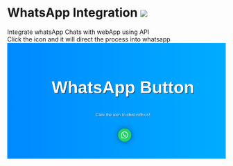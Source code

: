 # WhatsApp Integration <img src="https://github.com/siya15909/IntegrateWhatsapp/assets/120238075/d1b427c9-0f72-4627-800d-23a717646700" height="75" width="auto">

Integrate whatsApp Chats with webApp using API<br>
Click the icon and it will direct the process into whatsapp
![ss](image.png)
